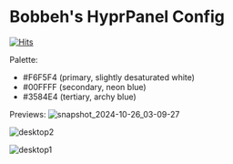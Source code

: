 # Bobbeh's HyprPanel Config
[![Hits](https://hits.seeyoufarm.com/api/count/incr/badge.svg?url=https%3A%2F%2Fgithub.com%2Fbdelucia%2FHyprPanel-Config-Files&count_bg=%2379C83D&title_bg=%23555555&icon=&icon_color=%23E7E7E7&title=hits&edge_flat=false)](https://hits.seeyoufarm.com)

Palette:
- #F6F5F4 (primary, slightly desaturated white)
- #00FFFF (secondary, neon blue)
- #3584E4 (tertiary, archy blue)

Previews:
![snapshot_2024-10-26_03-09-27](https://github.com/user-attachments/assets/abeb8442-7821-4f22-b2be-188e00f3d68f)

![desktop2](https://github.com/user-attachments/assets/b49f9bc1-f07e-406e-ae68-0c76992b2237)

![desktop1](https://github.com/user-attachments/assets/568e4141-3910-42a1-ba1c-e07423ae7bbf)

